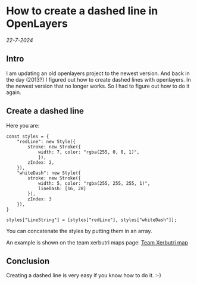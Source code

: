 # How to create a dashed line in OpenLayers

*22-7-2024*

## Intro  

I am updating an old openlayers project to the newest version. And back in the day (2013?) I figured out how to create dashed lines with openlayers. In the newest version that no longer works. So I had to figure out how to do it again.

## Create a dashed line  

Here you are:  

```js{4}
const styles = {
	"redLine": new Style({
		stroke: new Stroke({
			width: 7, color: "rgba(255, 0, 0, 1)",
			}),
		zIndex: 2,
	}),
	"whiteDash": new Style({
		stroke: new Stroke({
			width: 5, color: "rgba(255, 255, 255, 1)",
			lineDash: [16, 28]
		}),
		zIndex: 3
	}),
}

styles["LineString"] = [styles["redLine"], styles["whiteDash"]];
```

You can concatenate the styles by putting them in an array.  

An example is shown on the team xerbutri maps page: [Team Xerbutri map](https://teamxerbutri.github.io/map)  

## Conclusion

Creating a dashed line is very easy if you know how to do it. :-)


